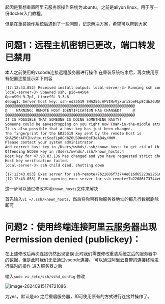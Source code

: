 起因是我想重置阿里云服务器操作系统为ubuntu，之前是aliyun linux。用于写一份docker入门教程。

但是在重装操作系统后遇到了一些问题，记录解决方案，希望可以帮到大家

# 问题1：远程主机密钥已更改，端口转发已禁用

本人之前使用的vscode连接远程服务器进行操作
在重装系统结束后，再次使用原有配置连接显示如下内容

```bash
[17:12:43.052] Received install output: local-server-3> Running ssh connection command: ssh -v -T -D 50285 -o ConnectTimeout=15 -F /Users/wwhds/.ssh/config aliyunECS_2C2G
local-server-3> Spawned ssh, pid=44504
OpenSSH_9.7p1, LibreSSL 3.3.6
debug1: Server host key: ssh-ed25519 SHA256:AFVIHvVjxuriSoeFLp8CdbZ6US9WvH0bF3eAB4y/NWM
@@@@@@@@@@@@@@@@@@@@@@@@@@@@@@@@@@@@@@@@@@@@@@@@@@@@@@@@@@@
@    WARNING: REMOTE HOST IDENTIFICATION HAS CHANGED!     @
@@@@@@@@@@@@@@@@@@@@@@@@@@@@@@@@@@@@@@@@@@@@@@@@@@@@@@@@@@@
IT IS POSSIBLE THAT SOMEONE IS DOING SOMETHING NASTY!
Someone could be eavesdropping on you right now (man-in-the-middle attack)!
It is also possible that a host key has just been changed.
The fingerprint for the ED25519 key sent by the remote host is
SHA256:AFVIHvVjxuriSoeFLp8CdbZ6US9WvH0bF3eAB4y/NWM.
Please contact your system administrator.
Add correct host key in /Users/wwhds/.ssh/known_hosts to get rid of this message.
Offending ECDSA key in /Users/wwhds/.ssh/known_hosts:4
Host key for 47.93.83.136 has changed and you have requested strict checking.
Host key verification failed.
local-server-3> ssh child died, shutting down

[17:12:43.053] Exec server for ssh-remote+7b22686f73744e616d65223a22616c6979756e4543535f32433247227d failed: Error: 远程主机密钥已更改，端口转发已禁用
[17:12:43.053] Error opening exec server for ssh-remote+7b22686f73744e616d65223a22616c6979756e4543535f32433247227d: Error: 远程主机密钥已更改，端口转发已禁用
```

这一步可以通过修改本地`known_hosts`文件来解决

首先输入`vi ~/.ssh/known_hosts`，然后将你带有你服务器地址的那几行数据删除即可

# 问题2：使用终端连接阿里[云服务器](https://so.csdn.net/so/search?q=云服务器&spm=1001.2101.3001.7020)出现Permission denied (publickey)：

在上述修改后再次连接仍然出现错误
此时我们需要修改重装系统之后的服务器中的数据，但是此时我们无法通过vscode连接。
可以通过阿里云自带的连接终端进行临时的操作
进入服务器之后

输入`sudo vi /etc/ssh/sshd_config`
修改

![image-20240915174721086](https://wwhds-markdown-image.oss-cn-beijing.aliyuncs.com/image-20240915174721086.png)

为yes，默认是no
之后重启服务器，即可使用原有的方式进行连接并操作了。
